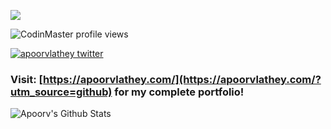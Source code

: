 [![](./header.png)](https://apoorvlathey.com/?utm_source=github)
<p align="left"> 
  <img src="https://komarev.com/ghpvc/?username=CodinMaster&label=Profile%20views&color=0e75b6&style=flat" alt="CodinMaster profile views" /> 
</p>
<p>
  <a href="https://twitter.com/apoorvlathey" target="blank"><img src="https://img.shields.io/twitter/follow/apoorvlathey?logo=twitter&style=for-the-badge" alt="apoorvlathey twitter" /></a>
</p>

### Visit: [https://apoorvlathey.com/](https://apoorvlathey.com/?utm_source=github) for my complete portfolio!

<p>
  <img src="https://github-readme-stats.vercel.app/api?username=codinmaster&count_private=true&show_icons=true&theme=radical&bg_color=0,0f0c29,302b63,24243e" alt="Apoorv's Github Stats" />
</p>
